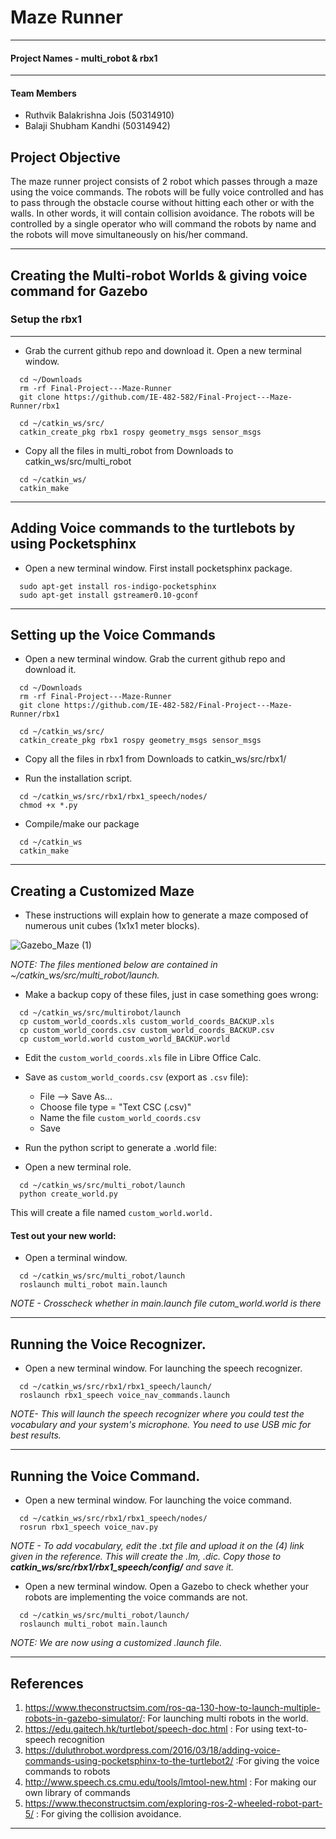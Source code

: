 

# Maze Runner
---
#### Project Names - multi_robot & rbx1
---
#### Team Members
- Ruthvik Balakrishna Jois (50314910)
- Balaji Shubham Kandhi (50314942)

## Project Objective
The maze runner project consists of 2 robot which passes through a maze using the voice commands. The robots will be fully voice controlled and has to pass through the obstacle course without hitting each other or with the walls. In other words, it will contain collision avoidance. The robots will be controlled by a single operator who will command the robots by name and the robots will move simultaneously on his/her command.

---
## Creating the Multi-robot Worlds & giving voice command for Gazebo
### Setup the rbx1
---

- Grab the current github repo and download it. Open a new terminal window.

```
  cd ~/Downloads
  rm -rf Final-Project---Maze-Runner
  git clone https://github.com/IE-482-582/Final-Project---Maze-Runner/rbx1
```

```
  cd ~/catkin_ws/src/
  catkin_create_pkg rbx1 rospy geometry_msgs sensor_msgs
```

- Copy all the files in multi_robot from Downloads to catkin_ws/src/multi_robot

```
  cd ~/catkin_ws/
  catkin_make
```

---
## Adding Voice commands to the turtlebots by using Pocketsphinx


- Open a new terminal window. First install pocketsphinx package. 
```
  sudo apt-get install ros-indigo-pocketsphinx
  sudo apt-get install gstreamer0.10-gconf
```

---
## Setting up the Voice Commands


- Open a new terminal window. Grab the current github repo and download it. 

```
  cd ~/Downloads
  rm -rf Final-Project---Maze-Runner
  git clone https://github.com/IE-482-582/Final-Project---Maze-Runner/rbx1
```

```
  cd ~/catkin_ws/src/
  catkin_create_pkg rbx1 rospy geometry_msgs sensor_msgs
```

- Copy all the files in rbx1 from Downloads to catkin_ws/src/rbx1/

- Run the installation script. 
```
  cd ~/catkin_ws/src/rbx1/rbx1_speech/nodes/
  chmod +x *.py
```
- Compile/make our package
```
  cd ~/catkin_ws
  catkin_make
```
---

## Creating a Customized Maze

- These instructions will explain how to generate a maze composed of numerous unit cubes (1x1x1 meter blocks).

![Gazebo_Maze (1)](https://user-images.githubusercontent.com/70620113/102002900-21ecdc80-3ccf-11eb-9e3d-92143b726691.png)

*NOTE: The files mentioned below are contained in ~/catkin_ws/src/multi_robot/launch.*

-  Make a backup copy of these files, just in case something goes wrong:
```
  cd ~/catkin_ws/src/multirobot/launch
  cp custom_world_coords.xls custom_world_coords_BACKUP.xls
  cp custom_world_coords.csv custom_world_coords_BACKUP.csv
  cp custom_world.world custom_world_BACKUP.world
```

-  Edit the ``` custom_world_coords.xls ``` file in Libre Office Calc.

-  Save as ``` custom_world_coords.csv ``` (export as ```.csv``` file):

	- File --> Save As...
  	- Choose file type = "Text CSC (.csv)"
	- Name the file ```custom_world_coords.csv```
	- Save
	
-  Run the python script to generate a .world file:
- Open a new terminal role.
```
  cd ~/catkin_ws/src/multi_robot/launch
  python create_world.py
```
This will create a file named ```custom_world.world.```

#### Test out your new world:
- Open a terminal window.

```
  cd ~/catkin_ws/src/multi_robot/launch
  roslaunch multi_robot main.launch
```
*NOTE - Crosscheck whether in main.launch file cutom_world.world is there*

---

## Running the Voice Recognizer.


- Open a new terminal window. For launching the speech recognizer.

```
  cd ~/catkin_ws/src/rbx1/rbx1_speech/launch/
  roslaunch rbx1_speech voice_nav_commands.launch
```
*NOTE- This will launch the speech recognizer where you could test the vocabulary and your system's microphone. You need to use USB mic for best results.*

---
## Running the Voice Command.

- Open a new terminal window. For launching the voice command.

```
  cd ~/catkin_ws/src/rbx1/rbx1_speech/nodes/
  rosrun rbx1_speech voice_nav.py
```
*NOTE -  To add vocabulary, edit the .txt file and upload it on the (4) link given in the reference. This will create the .lm, .dic. Copy those to **catkin_ws/src/rbx1/rbx1_speech/config/** and save it.*

- Open a new terminal window. Open a Gazebo to check whether your robots are implementing the voice commands are not. 

```
  cd ~/catkin_ws/src/multi_robot/launch/
  roslaunch multi_robot main.launch

```
*NOTE: We are now using a customized .launch file.*

---
## References
1. https://www.theconstructsim.com/ros-qa-130-how-to-launch-multiple-robots-in-gazebo-simulator/: For launching multi robots in the world.
2. https://edu.gaitech.hk/turtlebot/speech-doc.html : For using text-to-speech recognition
3. https://duluthrobot.wordpress.com/2016/03/18/adding-voice-commands-using-pocketsphinx-to-the-turtlebot2/ :For giving the voice commands to robots
4. http://www.speech.cs.cmu.edu/tools/lmtool-new.html : For making our own library of commands
5. https://www.theconstructsim.com/exploring-ros-2-wheeled-robot-part-5/ : For giving the collision avoidance.
---



